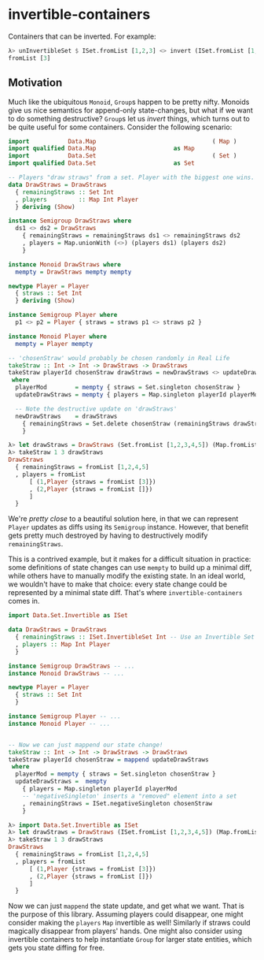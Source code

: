 # invertible-containers

Containers that can be inverted. For example:

```haskell
λ> unInvertibleSet $ ISet.fromList [1,2,3] <> invert (ISet.fromList [1,2])
fromList [3]
```

## Motivation

Much like the ubiquitous `Monoid`, `Group`s happen to be pretty nifty. Monoids
give us nice semantics for append-only state-changes, but what if we want to
do something destructive? `Group`s let us _invert_ things, which turns out to be
quite useful for some containers. Consider the following scenario:

```haskell
import           Data.Map                                 ( Map )
import qualified Data.Map                      as Map
import           Data.Set                                 ( Set )
import qualified Data.Set                      as Set

-- Players "draw straws" from a set. Player with the biggest one wins.
data DrawStraws = DrawStraws
  { remainingStraws :: Set Int
  , players         :: Map Int Player
  } deriving (Show)

instance Semigroup DrawStraws where
  ds1 <> ds2 = DrawStraws
    { remainingStraws = remainingStraws ds1 <> remainingStraws ds2
    , players = Map.unionWith (<>) (players ds1) (players ds2)
    }

instance Monoid DrawStraws where
  mempty = DrawStraws mempty mempty

newtype Player = Player
  { straws :: Set Int
  } deriving (Show)

instance Semigroup Player where
  p1 <> p2 = Player { straws = straws p1 <> straws p2 }

instance Monoid Player where
  mempty = Player mempty

-- 'chosenStraw' would probably be chosen randomly in Real Life
takeStraw :: Int -> Int -> DrawStraws -> DrawStraws
takeStraw playerId chosenStraw drawStraws = newDrawStraws <> updateDrawStraws
 where
  playerMod        = mempty { straws = Set.singleton chosenStraw }
  updateDrawStraws = mempty { players = Map.singleton playerId playerMod }

  -- Note the destructive update on 'drawStraws'
  newDrawStraws    = drawStraws
    { remainingStraws = Set.delete chosenStraw (remainingStraws drawStraws)
    }
```

```haskell
λ> let drawStraws = DrawStraws (Set.fromList [1,2,3,4,5]) (Map.fromList [(1, mempty), (2, mempty)])
λ> takeStraw 1 3 drawStraws
DrawStraws
  { remainingStraws = fromList [1,2,4,5]
  , players = fromList
      [ (1,Player {straws = fromList [3]})
      , (2,Player {straws = fromList []})
      ]
  }
```

We're _pretty close_ to a beautiful solution here, in that we can represent `Player`
updates as diffs using its `Semigroup` instance. However, that benefit gets
pretty much destroyed by having to destructively modify `remainingStraws`.

This is a contrived example, but it makes for a difficult situation in practice:
some definitions of state changes can use `mempty` to build up a minimal diff,
while others have to manually modify the existing state. In an ideal world,
we wouldn't have to make that choice: every state change could be represented
by a minimal state diff. That's where `invertible-containers` comes in.

```haskell
import Data.Set.Invertible as ISet

data DrawStraws = DrawStraws
  { remainingStraws :: ISet.InvertibleSet Int -- Use an Invertible Set
  , players :: Map Int Player
  }

instance Semigroup DrawStraws -- ...
instance Monoid DrawStraws -- ...

newtype Player = Player
  { straws :: Set Int
  }

instance Semigroup Player -- ...
instance Monoid Player -- ...


-- Now we can just mappend our state change!
takeStraw :: Int -> Int -> DrawStraws -> DrawStraws
takeStraw playerId chosenStraw = mappend updateDrawStraws
 where
  playerMod = mempty { straws = Set.singleton chosenStraw }
  updateDrawStraws =  mempty
    { players = Map.singleton playerId playerMod
    -- 'negativeSingleton' inserts a "removed" element into a set
    , remainingStraws = ISet.negativeSingleton chosenStraw
    }
```

```haskell
λ> import Data.Set.Invertible as ISet
λ> let drawStraws = DrawStraws (ISet.fromList [1,2,3,4,5]) (Map.fromList [(1, mempty), (2, mempty)])
λ> takeStraw 1 3 drawStraws
DrawStraws
  { remainingStraws = fromList [1,2,4,5]
  , players = fromList
      [ (1,Player {straws = fromList [3]})
      , (2,Player {straws = fromList []})
      ]
  }
```

Now we can just `mappend` the state update, and get what we want. That is the
purpose of this library. Assuming players could disappear, one might consider
making the `players` `Map` invertible as well! Similarly if straws could
magically disappear from players' hands. One might also consider using
invertible containers to help instantiate `Group` for larger state entities,
which gets you state diffing for free.
